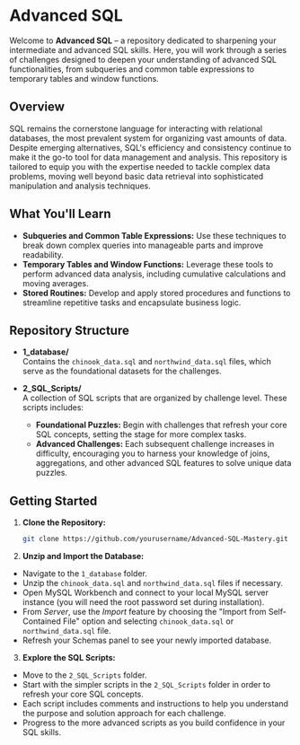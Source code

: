 # Advanced SQL

Welcome to **Advanced SQL** – a repository dedicated to sharpening your intermediate and advanced SQL skills. Here, you will work through a series of challenges designed to deepen your understanding of advanced SQL functionalities, from subqueries and common table expressions to temporary tables and window functions.

## Overview

SQL remains the cornerstone language for interacting with relational databases, the most prevalent system for organizing vast amounts of data. Despite emerging alternatives, SQL's efficiency and consistency continue to make it the go-to tool for data management and analysis. This repository is tailored to equip you with the expertise needed to tackle complex data problems, moving well beyond basic data retrieval into sophisticated manipulation and analysis techniques.

## What You'll Learn

- **Subqueries and Common Table Expressions:** Use these techniques to break down complex queries into manageable parts and improve readability.
- **Temporary Tables and Window Functions:** Leverage these tools to perform advanced data analysis, including cumulative calculations and moving averages.
- **Stored Routines:** Develop and apply stored procedures and functions to streamline repetitive tasks and encapsulate business logic.

## Repository Structure

- **1_database/**  
  Contains the `chinook_data.sql` and `northwind_data.sql` files, which serve as the foundational datasets for the challenges.

- **2_SQL_Scripts/**  
  A collection of SQL scripts that are organized by challenge level. These scripts includes:
  - **Foundational Puzzles:** Begin with challenges that refresh your core SQL concepts, setting the stage for more complex tasks.
  - **Advanced Challenges:** Each subsequent challenge increases in difficulty, encouraging you to harness your knowledge of joins, aggregations, and other advanced SQL features to solve unique data puzzles.


## Getting Started

1. **Clone the Repository:**
   ```bash
   git clone https://github.com/yourusername/Advanced-SQL-Mastery.git

2. **Unzip and Import the Database:**

- Navigate to the `1_database` folder.
- Unzip the `chinook_data.sql` and `northwind_data.sql` files if necessary.
- Open MySQL Workbench and connect to your local MySQL server instance (you will need the root password set during installation).
- From *Server*, use the *Import* feature by choosing the "Import from Self-Contained File" option and selecting `chinook_data.sql` or `northwind_data.sql` file.
- Refresh your Schemas panel to see your newly imported database.

3. **Explore the SQL Scripts:**

- Move to the `2_SQL_Scripts` folder.
- Start with the simpler scripts in the `2_SQL_Scripts` folder in order to refresh your core SQL concepts.
- Each script includes comments and instructions to help you understand the purpose and solution approach for each challenge.
- Progress to the more advanced scripts as you build confidence in your SQL skills.

